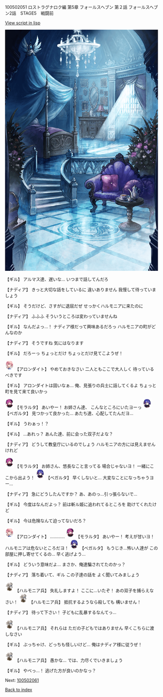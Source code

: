 100502051 ロストラグナロク編 第5章 フォールスヘブン 第２話 フォールスヘブン2話　STAGE5　戦闘前

[View script in lisp](../scripts/100502051.txt)

![400_angel_castle_room.png](../images/backgrounds/400_angel_castle_room.png)

【ギル】
アルマス達、遅いな…
いつまで話してんだろ

【ナディア】
きっと大切な話をしているに
違いありません
我慢して待っていましょう

【ギル】
そうだけど、さすがに退屈だぜ
せっかくハルモニアに来たのに

【ナディア】
ふふふ
そういうところは変わっていませんね

【ギル】
なんだよっ…！
ナディア様だって興味あるだろっ
ハルモニアの町がどんなのか

【ナディア】
そうですね
気にはなります

【ギル】
だろーっ
ちょっとだけ
ちょっとだけ見てこようぜ！

<img src="../images/units/3100711.png" alt="3100711.png" height="34"/>
【アロンダイト】
やめておきなさい
二人ともここで大人しく
待っているべきです

【ギル】
アロンダイトは固いなぁ…
俺、見張りの兵士に話してくるよ
ちょっと町を見て来て良いかっ

<img src="../images/units/3104011.png" alt="3104011.png" height="34"/>
【モラルタ】
あいやー！
お姉さん達、
こんなところにいたヨーっ

<img src="../images/units/3104111.png" alt="3104111.png" height="34"/>
【ベガルタ】
見つかって良かった…
あたち達、心配してたんだヨ…

【ギル】
うわぁっ！？

【ギル】
…あれっ？
あんた達、前に会った双子だよな？

【ナディア】
どうして教皇庁にいるのでしょう
ハルモニアの方には見えませんけれど

<img src="../images/units/3104011.png" alt="3104011.png" height="34"/>
【モラルタ】
お姉さん、悠長なこと言ってる
場合じゃないヨ！
一緒にここから出よう！

<img src="../images/units/3104111.png" alt="3104111.png" height="34"/>
【ベガルタ】
早くしないと…
大変なことになっちゃうヨー…

【ナディア】
急にどうしたんですか？
あ、あのっ…引っ張らないで…

【ギル】
今度はなんだよっ？
前は斬ル姫に追われてるところを
助けてくれたけど

【ギル】
今は危険なんて迫ってないだろ？

<img src="../images/units/3100711.png" alt="3100711.png" height="34"/>
【アロンダイト】
…………

<img src="../images/units/3104011.png" alt="3104011.png" height="34"/>
【モラルタ】
あいやー！
考えが甘いヨ！
ハルモニアは危ないところだヨ！

<img src="../images/units/3104111.png" alt="3104111.png" height="34"/>
【ベガルタ】
もうじき…怖い人達が
この部屋に押し寄せてくるの…
早く逃げよう…

【ギル】
どういう意味だよ…
まさか、俺達騙されてたのかっ？

【ナディア】
落ち着いて、ギル
この子達の話を
よく聞いてみましょう

<img src="../images/units/3810001.png" alt="3810001.png" height="34"/>
【ハルモニア兵】
失礼しますよ！
ここに…いたぞ！
あの双子を捕らえなさい！

<img src="../images/units/3810001.png" alt="3810001.png" height="34"/>
【ハルモニア兵】
抵抗するようなら殺しても
構いません！

【ナディア】
待って下さい！
子どもに乱暴するなんてっ…

<img src="../images/units/3810001.png" alt="3810001.png" height="34"/>
【ハルモニア兵】
それらは
ただの子どもではありません
早くこちらに渡しなさい

【ギル】
ぶっちゃけ、どっちも怪しいけど…
俺はナディア様に従うぜ！

<img src="../images/units/3810001.png" alt="3810001.png" height="34"/>
【ハルモニア兵】
愚かな…
では、力尽くでいきましょう

【ギル】
やべっ…！
逃げた方が良いのかなっ？


Next: [100502061](100502061.md)

[Back to index](index.md)
